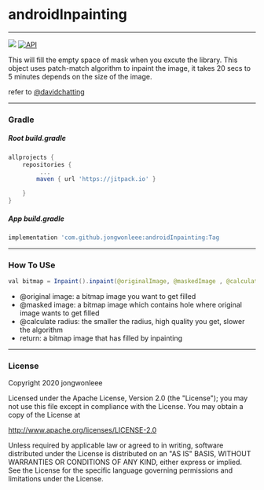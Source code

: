 # androidInpainting
---
[![](https://jitpack.io/v/jongwonleee/androidInpainting.svg)](https://jitpack.io/#jongwonleee/androidInpainting) [![API](https://img.shields.io/badge/API-21%2B-brightgreen.svg?style=flat)](https://android-arsenal.com/api?level=21)

This will fill the empty space of mask when you excute the library. This object uses patch-match algorithm to inpaint the image, it takes 20 secs to 5 minutes depends on the size of the image. 

refer to [@davidchatting](https://github.com/davidchatting/PatchMatch)

---
### Gradle
##### Root build.gradle
```gradle
allprojects {
    repositories {
         ...
        maven { url 'https://jitpack.io' }

    }
}
```

##### App build.gradle
```gradle
implementation 'com.github.jongwonleee:androidInpainting:Tag
```

---
### How To USe
```java
val bitmap = Inpaint().inpaint(@originalImage, @maskedImage , @calculateRadius)
```
- @original image: a bitmap image you want to get filled
- @masked image: a bitmap image which contains hole where original image wants to get filled
- @calculate radius: the smaller the radius, high quality you get, slower the algorithm
- return: a bitmap image that has filled by inpainting


---
### License
Copyright 2020 jongwonleee

Licensed under the Apache License, Version 2.0 (the "License"); you may not use this file except in compliance with the License. You may obtain a copy of the License at

http://www.apache.org/licenses/LICENSE-2.0

Unless required by applicable law or agreed to in writing, software distributed under the License is distributed on an "AS IS" BASIS, WITHOUT WARRANTIES OR CONDITIONS OF ANY KIND, either express or implied. See the License for the specific language governing permissions and limitations under the License.
